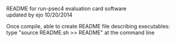 README for run-psec4 evaluation card software  
updated by ejo 10/20/2014


Once compile, able to create README file describing executables:  
type "source README.sh >> README" at the command line

